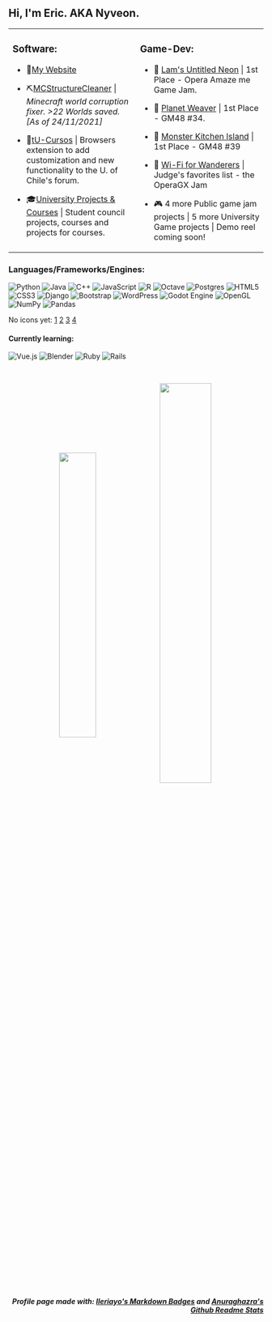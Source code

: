 ## Hi, I'm Eric. AKA Nyveon.  

<table><tr><td valign="top" width="50%"> 

  ### Software:
  
  - 🦀[My Website](https://nyveon.com)  

  - ⛏[MCStructureCleaner](https://github.com/Nyveon/MCStructureCleaner) | *Minecraft world corruption fixer. >22 Worlds saved. [As of 24/11/2021]*

  - 📕[tU-Cursos](https://github.com/Nyveon/tu-cursos) | Browsers extension to add customization and new functionality to the U. of Chile's forum.
  
  - 🎓[University Projects & Courses](https://github.com/Nyveon/Nyveon/blob/main/University.md) | Student council projects, courses and projects for courses.


</td><td valign="top" width="50%">
  
  ### Game-Dev:
  
  - 🥇 [Lam's Untitled Neon](https://itch.io/jam/amaze-me-game-jam/rate/1097884) | 1st Place - Opera Amaze me Game Jam.  


  - 🥇 [Planet Weaver](https://gm48.net/game/1578/planet-weaver) | 1st Place - GM48 #34.  


  - 🥇 [Monster Kitchen Island](https://gm48.net/game/1929/monster-kitchen-island) | 1st Place - GM48 #39  


  - 🏅 [Wi-Fi for Wanderers](https://gamejolt.com/games/wanderers/639151) | Judge's favorites list - the OperaGX Jam  


  - 🎮 4 more Public game jam projects | 5 more University Game projects | Demo reel coming soon!  


</td></tr></table>  
 
### Languages/Frameworks/Engines:

![Python](https://img.shields.io/badge/python-3670A0?style=for-the-badge&logo=python&logoColor=ffdd54) 
![Java](https://img.shields.io/badge/java-%23ED8B00.svg?style=for-the-badge&logo=java&logoColor=white)
![C++](https://img.shields.io/badge/c++-%2300599C.svg?style=for-the-badge&logo=c%2B%2B&logoColor=white)
![JavaScript](https://img.shields.io/badge/javascript-%23323330.svg?style=for-the-badge&logo=javascript&logoColor=%23F7DF1E)
![R](https://img.shields.io/badge/r-%23276DC3.svg?style=for-the-badge&logo=r&logoColor=white)
![Octave](https://img.shields.io/badge/OCTAVE-darkblue?style=for-the-badge&logo=octave&logoColor=fcd683)
![Postgres](https://img.shields.io/badge/postgres-%23316192.svg?style=for-the-badge&logo=postgresql&logoColor=white)
![HTML5](https://img.shields.io/badge/html5-%23E34F26.svg?style=for-the-badge&logo=html5&logoColor=white)
![CSS3](https://img.shields.io/badge/css3-%231572B6.svg?style=for-the-badge&logo=css3&logoColor=white)
![Django](https://img.shields.io/badge/django-%23092E20.svg?style=for-the-badge&logo=django&logoColor=white)
![Bootstrap](https://img.shields.io/badge/bootstrap-%23563D7C.svg?style=for-the-badge&logo=bootstrap&logoColor=white)
![WordPress](https://img.shields.io/badge/WordPress-%23117AC9.svg?style=for-the-badge&logo=WordPress&logoColor=white)
![Godot Engine](https://img.shields.io/badge/GODOT-%23FFFFFF.svg?style=for-the-badge&logo=godot-engine)
![OpenGL](https://img.shields.io/badge/OpenGL-%23FFFFFF.svg?style=for-the-badge&logo=opengl)
![NumPy](https://img.shields.io/badge/numpy-%23013243.svg?style=for-the-badge&logo=numpy&logoColor=white)
![Pandas](https://img.shields.io/badge/pandas-%23150458.svg?style=for-the-badge&logo=pandas&logoColor=white)

No icons yet: [1](https://github.com/simple-icons/simple-icons/issues/4419) [2](https://github.com/simple-icons/simple-icons/issues/6764) [3](https://github.com/simple-icons/simple-icons/issues/2170) [4](https://github.com/simple-icons/simple-icons/issues/3203)
  
#### Currently learning:
![Vue.js](https://img.shields.io/badge/vuejs-%2335495e.svg?style=for-the-badge&logo=vuedotjs&logoColor=%234FC08D) ![Blender](https://img.shields.io/badge/blender-%23F5792A.svg?style=for-the-badge&logo=blender&logoColor=white) ![Ruby](https://img.shields.io/badge/ruby-%23CC342D.svg?style=for-the-badge&logo=ruby&logoColor=white) ![Rails](https://img.shields.io/badge/rails-%23CC0000.svg?style=for-the-badge&logo=ruby-on-rails&logoColor=white)


       
<br/>  
  
<p align="center">
<img align="center" style="width: 38%" src="https://github-readme-stats.vercel.app/api?username=Nyveon&hide_rank=true&show_icons=true&hide_border=true&count_private=true&theme=dracula" />

<img align="center" style="width: 45%" src="https://github-readme-stats.vercel.app/api/top-langs/?username=Nyveon&layout=compact&hide_border=true&count_private=true&theme=dracula&langs_count=10"/>
</p>
  
  
<br/>

<h5 align="right">
Profile page made with: <a href="https://github.com/Ileriayo/markdown-badges">Ileriayo's Markdown Badges</a> and <a href="https://github.com/anuraghazra/github-readme-stats">Anuraghazra's Github Readme Stats</a>
</h5>
